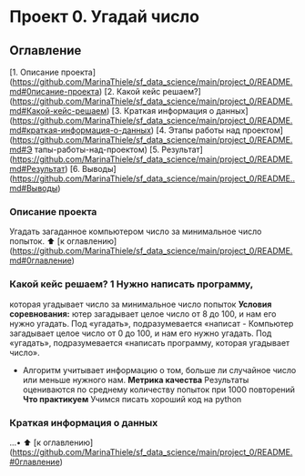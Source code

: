 
# Проект 0. Угадай число
## Оглавление
[1. Описание проекта] (https://github.com/MarinaThiele/sf_data_science/main/project_0/README.md#0писание-проекта)
[2. Какой кейс решаем?] (https://github.com/MarinaThiele/sf_data_science/main/project_0/README.md#Какой-кейс-решаем)
[3. Краткая информация о данных] (https://github.com/MarinaThiele/sf_data_science/main/project_0/README.md#краткая-информация-о-данных)
[4. Этапы работы над проектом] (https://github.com/MarinaThiele/sf_data_science/main/project_0/README.md#Э тапы-работы-над-проектом) 
[5. Результат] (https://github.com/MarinaThiele/sf_data_science/main/project_0/README.md#Результат) 
[6. Выводы] (https://github.com/MarinaThiele/sf_data_science/main/project_0/README..md#Bыводы)
### Описание проекта
Угадать загаданное компьютером число за минимальное число попыток.
:arrow_up: [к оглавлению] (https://github.com/MarinaThiele/sf_data_science/main/project_0/README.md#0главление)


### Какой кейс решаем? 1 Нужно написать программу,
которая угадывает число за минимальное число попыток
**Условия соревнования:**
ютер загадывает целое число от 8 до 100, и нам его нужно угадать. Под «угадать», подразумевается «написат - Компьютер загадывает целое число от 0 до 100, и нам его нужно угадать. Под «угадать», подразумевается «написать
программу, которая угадывает число».
- Алгоритм учитывает информацию о том, больше ли случайное число или меньше нужного нам.
**Метрика качества**
Результаты оцениваются по среднему количеству попыток при 1000 повторений
**Что практикуем**
Учимся писать хороший код на python
### Краткая информация о данных
...•
:arrow_up: [к оглавлению] (https://github.com/MarinaThiele/sf_data_science/main/project_0/README.#0главление)
